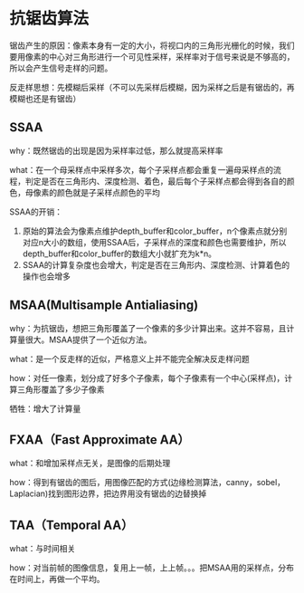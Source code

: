 # 抗锯齿算法

锯齿产生的原因：像素本身有一定的大小，将视口内的三角形光栅化的时候，我们要用像素的中心对三角形进行一个可见性采样，采样率对于信号来说是不够高的，所以会产生信号走样的问题。

反走样思想：先模糊后采样（不可以先采样后模糊，因为采样之后是有锯齿的，再模糊也还是有锯齿）

## SSAA

why：既然锯齿的出现是因为采样率过低，那么就提高采样率

what：在一个母采样点中采样多次，每个子采样点都会重复一遍母采样点的流程，判定是否在三角形内、深度检测、着色，最后每个子采样点都会得到各自的颜色，母像素的颜色就是子采样点颜色的平均

SSAA的开销：

1. 原始的算法会为像素点维护depth_buffer和color_buffer，n个像素点就分别对应n大小的数组，使用SSAA后，子采样点的深度和颜色也需要维护，所以depth_buffer和color_buffer的数组大小就扩充为k*n。
2. SSAA的计算复杂度也会增大，判定是否在三角形内、深度检测、计算着色的操作也会增多

## MSAA(Multisample Antialiasing)

why：为抗锯齿，想把三角形覆盖了一个像素的多少计算出来。这并不容易，且计算量很大。MSAA提供了一个近似方法。

what：是一个反走样的近似，严格意义上并不能完全解决反走样问题

how：对任一像素，划分成了好多个子像素，每个子像素有一个中心(采样点)，计算三角形覆盖了多少子像素

牺牲：增大了计算量

## FXAA（Fast Approximate AA）

what：和增加采样点无关，是图像的后期处理

how：得到有锯齿的图后，用图像匹配的方式(边缘检测算法，canny，sobel，Laplacian)找到图形边界，把边界用没有锯齿的边替换掉

## TAA（Temporal AA）

what：与时间相关

how：对当前帧的图像信息，复用上一帧，上上帧。。。把MSAA用的采样点，分布在时间上，再做一个平均。